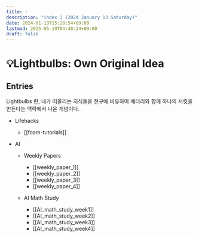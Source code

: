 ```yaml
---
title: 💡
description: "index | (2024 January 13 Saturday)"
date: 2024-01-13T15:28:54+09:00
lastmod: 2025-05-19T04:48:24+09:00
draft: false
---
```


# 💡Lightbulbs: Own Original Idea

## Entries
Lightbulbs 란, 내가 떠올리는 지식들을 전구에 비유하여 배터리와 함께 하나의 서킷을 만든다는 맥락에서 나온 개념이다.

- Lifehacks
    - [[foam-tutorials]]

- AI
  - Weekly Papers
    - [[weekly_paper_1]]
    - [[weekly_paper_2]]
    - [[weekly_paper_3]]
    - [[weekly_paper_4]]

  - AI Math Study
    - [[AI_math_study_week1]]
    - [[AI_math_study_week2]]
    - [[AI_math_study_week3]]
    - [[AI_math_study_week4]]